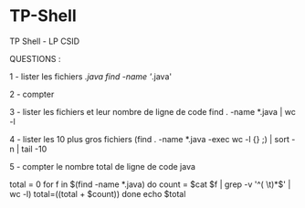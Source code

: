 # TP-Shell
TP Shell - LP CSID

QUESTIONS : 

1 - lister les fichiers *.java
find -name '*.java'


2 - compter


3 - lister les fichiers et leur nombre de ligne de code
find . -name \*.java | wc -l


4 - lister les 10 plus gros fichiers
(find . -name \*.java -exec wc -l {} \;) | sort -n | tail -10



5 - compter le nombre total de ligne de code java

total = 0
for f in $(find -name \*.java)
do
count = $cat $f | grep -v '^( \t)*$' | wc -l)
total=$(($total + $count))
done
echo $total
